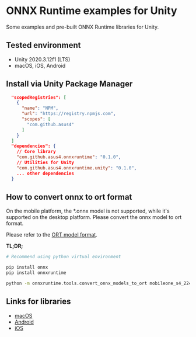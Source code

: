 # ONNX Runtime examples for Unity

Some examples and pre-built ONNX Runtime libraries for Unity.

## Tested environment

- Unity 2020.3.12f1 (LTS)
- macOS, iOS, Android

## Install via Unity Package Manager

```json
  "scopedRegistries": [
    {
      "name": "NPM",
      "url": "https://registry.npmjs.com",
      "scopes": [
        "com.github.asus4"
      ]
    }
  ]
  "dependencies": {
    // Core library
    "com.github.asus4.onnxruntime": "0.1.0",
    // Utilities for Unity
    "com.github.asus4.onnxruntime.unity": "0.1.0",
    ... other dependencies
  }
```

## How to convert onnx to ort format

On the mobile platform, the *.onnx model is not supported, while it's supported on the desktop platform. Please convert the onnx model to ort format.

Please refer to the [ORT model format](https://onnxruntime.ai/docs/performance/model-optimizations/ort-format-models.html).

__TL;DR;__

```sh
# Recommend using python virtual environment

pip install onnx
pip install onnxruntime

python -m onnxruntime.tools.convert_onnx_models_to_ort mobileone_s4_224x224.onnx
```

## Links for libraries

- [macOS](https://github.com/microsoft/onnxruntime/releases/)
- [Android](https://central.sonatype.com/artifact/com.microsoft.onnxruntime/onnxruntime-mobile/versions)
- [iOS](https://github.com/CocoaPods/Specs/tree/master/Specs/3/d/f/onnxruntime-mobile-c)
